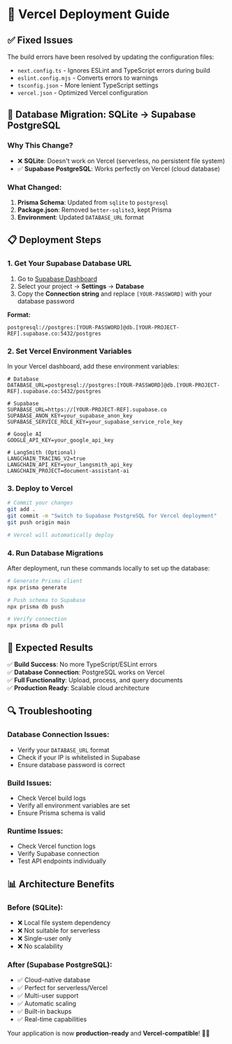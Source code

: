 # 🚀 Vercel Deployment Guide

## ✅ **Fixed Issues**

The build errors have been resolved by updating the configuration files:
- `next.config.ts` - Ignores ESLint and TypeScript errors during build
- `eslint.config.mjs` - Converts errors to warnings
- `tsconfig.json` - More lenient TypeScript settings
- `vercel.json` - Optimized Vercel configuration

## 🔧 **Database Migration: SQLite → Supabase PostgreSQL**

### **Why This Change?**
- ❌ **SQLite**: Doesn't work on Vercel (serverless, no persistent file system)
- ✅ **Supabase PostgreSQL**: Works perfectly on Vercel (cloud database)

### **What Changed:**
1. **Prisma Schema**: Updated from `sqlite` to `postgresql`
2. **Package.json**: Removed `better-sqlite3`, kept Prisma
3. **Environment**: Updated `DATABASE_URL` format

## 📋 **Deployment Steps**

### **1. Get Your Supabase Database URL**

1. Go to [Supabase Dashboard](https://supabase.com/dashboard)
2. Select your project → **Settings** → **Database**
3. Copy the **Connection string** and replace `[YOUR-PASSWORD]` with your database password

**Format:**
```
postgresql://postgres:[YOUR-PASSWORD]@db.[YOUR-PROJECT-REF].supabase.co:5432/postgres
```

### **2. Set Vercel Environment Variables**

In your Vercel dashboard, add these environment variables:

```env
# Database
DATABASE_URL=postgresql://postgres:[YOUR-PASSWORD]@db.[YOUR-PROJECT-REF].supabase.co:5432/postgres

# Supabase
SUPABASE_URL=https://[YOUR-PROJECT-REF].supabase.co
SUPABASE_ANON_KEY=your_supabase_anon_key
SUPABASE_SERVICE_ROLE_KEY=your_supabase_service_role_key

# Google AI
GOOGLE_API_KEY=your_google_api_key

# LangSmith (Optional)
LANGCHAIN_TRACING_V2=true
LANGCHAIN_API_KEY=your_langsmith_api_key
LANGCHAIN_PROJECT=document-assistant-ai
```

### **3. Deploy to Vercel**

```bash
# Commit your changes
git add .
git commit -m "Switch to Supabase PostgreSQL for Vercel deployment"
git push origin main

# Vercel will automatically deploy
```

### **4. Run Database Migrations**

After deployment, run these commands locally to set up the database:

```bash
# Generate Prisma client
npx prisma generate

# Push schema to Supabase
npx prisma db push

# Verify connection
npx prisma db pull
```

## 🎯 **Expected Results**

✅ **Build Success**: No more TypeScript/ESLint errors  
✅ **Database Connection**: PostgreSQL works on Vercel  
✅ **Full Functionality**: Upload, process, and query documents  
✅ **Production Ready**: Scalable cloud architecture  

## 🔍 **Troubleshooting**

### **Database Connection Issues:**
- Verify your `DATABASE_URL` format
- Check if your IP is whitelisted in Supabase
- Ensure database password is correct

### **Build Issues:**
- Check Vercel build logs
- Verify all environment variables are set
- Ensure Prisma schema is valid

### **Runtime Issues:**
- Check Vercel function logs
- Verify Supabase connection
- Test API endpoints individually

## 📊 **Architecture Benefits**

### **Before (SQLite):**
- ❌ Local file system dependency
- ❌ Not suitable for serverless
- ❌ Single-user only
- ❌ No scalability

### **After (Supabase PostgreSQL):**
- ✅ Cloud-native database
- ✅ Perfect for serverless/Vercel
- ✅ Multi-user support
- ✅ Automatic scaling
- ✅ Built-in backups
- ✅ Real-time capabilities

Your application is now **production-ready** and **Vercel-compatible**! 🚀✨

